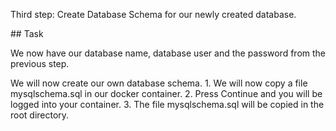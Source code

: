 Third step: Create Database Schema for our newly created database. 

## Task

We now have our database name, database user and the password from the previous step.

We will now create our own database schema. 
	1. We will now copy a file mysqlschema.sql in our docker container.
	2. Press Continue and you will be logged into your container.
	3. The file mysqlschema.sql will be copied in the root directory.
